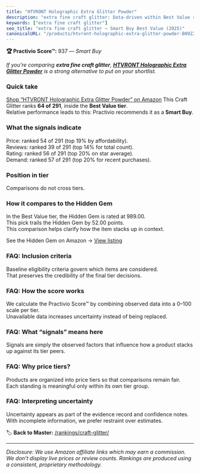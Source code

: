 ```yaml
---
title: "HTVRONT Holographic Extra Glitter Powder"
description: "extra fine craft glitter: Data-driven within Best Value ranking using the Practivio Score™. Positioned by quality, value, demand, findability, momentum."
keywords: ["extra fine craft glitter"]
seo_title: "extra fine craft glitter — Smart Buy Best Value (2025)"
canonicalURL: "/products/htvront-holographic-extra-glitter-powder-B09Z2B1LQ7/"
---
```


**🏆 Practivio Score™:** 937 — _Smart Buy_


*If you're comparing **extra fine craft glitter**, **[HTVRONT Holographic Extra Glitter Powder](https://www.amazon.com/dp/B09Z2B1LQ7?tag=practivio-20)** is a strong alternative to put on your shortlist.*
### Quick take
[Shop “HTVRONT Holographic Extra Glitter Powder” on Amazon](https://www.amazon.com/dp/B09Z2B1LQ7?tag=practivio-20)
This Craft Glitter ranks **64 of 291**, inside the **Best Value tier**.  
Relative performance leads to this: Practivio recommends it as a **Smart Buy**.

### What the signals indicate
Price: ranked 54 of 291 (top 19% by affordability).  
Reviews: ranked 39 of 291 (top 14% for total count).  
Rating: ranked 56 of 291 (top 20% on star average).  
Demand: ranked 57 of 291 (top 20% for recent purchases).

### Position in tier
Comparisons do not cross tiers.

### How it compares to the Hidden Gem
In the Best Value tier, the Hidden Gem is rated at 989.00.  
This pick trails the Hidden Gem by 52.00 points.  
This comparison helps clarify how the item stacks up in context.  

See the Hidden Gem on Amazon → [View listing](https://www.amazon.com/dp/B09VFKGL92?tag=practivio-20)

### FAQ: Inclusion criteria
Baseline eligibility criteria govern which items are considered.  
That preserves the credibility of the final tier decisions.

### FAQ: How the score works
We calculate the Practivio Score™ by combining observed data into a 0–100 scale per tier.  
Unavailable data increases uncertainty instead of being replaced.

### FAQ: What “signals” means here
Signals are simply the observed factors that influence how a product stacks up against its tier peers.

### FAQ: Why price tiers?
Products are organized into price tiers so that comparisons remain fair.  
Each standing is meaningful only within its own tier group.

### FAQ: Interpreting uncertainty
Uncertainty appears as part of the evidence record and confidence notes.  
With incomplete information, we prefer restraint over estimates.


🏷️ **Back to Master:** [/rankings/craft-glitter/](/rankings/craft-glitter/)

---
_Disclosure: We use Amazon affiliate links which may earn a commission. We don’t display live prices or review counts. Rankings are produced using a consistent, proprietary methodology._
